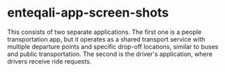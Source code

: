 # enteqali-app-screen-shots
This consists of two separate applications. The first one is
a people transportation app, but it operates as a shared transport
service with multiple departure points and specific drop-off
locations, similar to buses and public transportation. The second is
the driver's application, where drivers receive ride requests.
